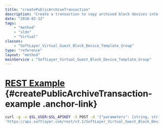```yaml
---
title: "createPublicArchiveTransaction"
description: "Create a transaction to copy archived block devices into public repository"
date: "2018-02-12"
tags:
    - "method"
    - "sldn"
    - "Virtual"
classes:
    - "SoftLayer_Virtual_Guest_Block_Device_Template_Group"
type: "reference"
layout: "method"
mainService : "SoftLayer_Virtual_Guest_Block_Device_Template_Group"
---
```


# [REST Example](#createPublicArchiveTransaction-example) <a href="/article/rest/"><i class="fas fa-question"></i></a> {#createPublicArchiveTransaction-example .anchor-link} 
```bash
curl -g -u $SL_USER:$SL_APIKEY -X POST -d '{"parameters": [string, string, string, SoftLayer_Location]}' \
'https://api.softlayer.com/rest/v3.1/SoftLayer_Virtual_Guest_Block_Device_Template_Group/{SoftLayer_Virtual_Guest_Block_Device_Template_GroupID}/createPublicArchiveTransaction'
```
